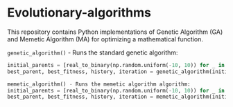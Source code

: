 # Evolutionary-algorithms
This repository contains Python implementations of Genetic Algorithm (GA) and Memetic Algorithm (MA) for optimizing a mathematical function.


`genetic_algorithm()` - Runs the standard genetic algorithm:
```python
initial_parents = [real_to_binary(np.random.uniform(-10, 10)) for _ in range(100)]
best_parent, best_fitness, history, iteration = genetic_algorithm(initial_parents, fitness, 0.1, 100)

memetic_algorithm() - Runs the memetic algorithm algorithm:
initial_parents = [real_to_binary(np.random.uniform(-10, 10)) for _ in range(100)]
best_parent, best_fitness, history, iteration = memetic_algorithm(initial_parents, fitness, 0.1, 100)
